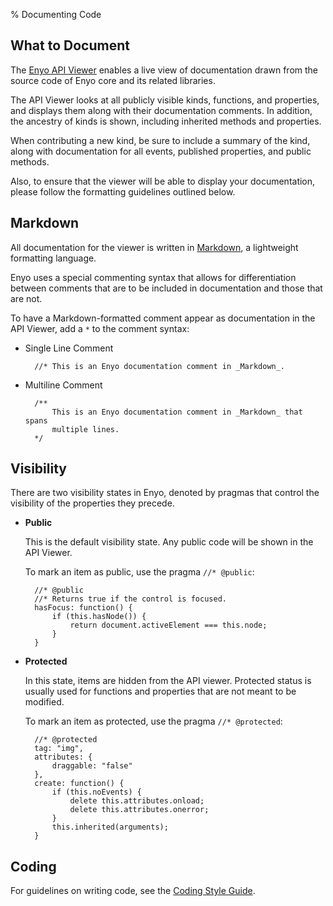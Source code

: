 % Documenting Code

## What to Document

The [Enyo API Viewer](http://enyojs.com/api) enables a live view of
documentation drawn from the source code of Enyo core and its related libraries.

The API Viewer looks at all publicly visible kinds, functions, and properties,
and displays them along with their documentation comments.  In addition, the
ancestry of kinds is shown, including inherited methods and properties.

When contributing a new kind, be sure to include a summary of the kind, along
with documentation for all events, published properties, and public methods.

Also, to ensure that the viewer will be able to display your documentation,
please follow the formatting guidelines outlined below.

## Markdown

All documentation for the viewer is written in
[Markdown](http://daringfireball.net/projects/markdown/), a lightweight
formatting language.

Enyo uses a special commenting syntax that allows for differentiation between
comments that are to be included in documentation and those that are not.

To have a Markdown-formatted comment appear as documentation in the API Viewer,
add a `*` to the comment syntax:

- Single Line Comment

        //* This is an Enyo documentation comment in _Markdown_.

- Multiline Comment

        /**
            This is an Enyo documentation comment in _Markdown_ that spans
            multiple lines.
        */

## Visibility

There are two visibility states in Enyo, denoted by pragmas that control the
visibility of the properties they precede.

* **Public**

    This is the default visibility state.  Any public code will be shown in the
    API Viewer.

    To mark an item as public, use the pragma `//* @public`:

        //* @public
        //* Returns true if the control is focused.
        hasFocus: function() {
            if (this.hasNode()) {
                return document.activeElement === this.node;
            }
        }

* **Protected**

    In this state, items are hidden from the API viewer.  Protected status is
    usually used for functions and properties that are not meant to be modified.

    To mark an item as protected, use the pragma `//* @protected`:

        //* @protected
        tag: "img",
        attributes: {
            draggable: "false"
        },
        create: function() {
            if (this.noEvents) {
                delete this.attributes.onload;
                delete this.attributes.onerror;
            }
            this.inherited(arguments);
        }

## Coding

For guidelines on writing code, see the [Coding Style Guide](style-guide.html).